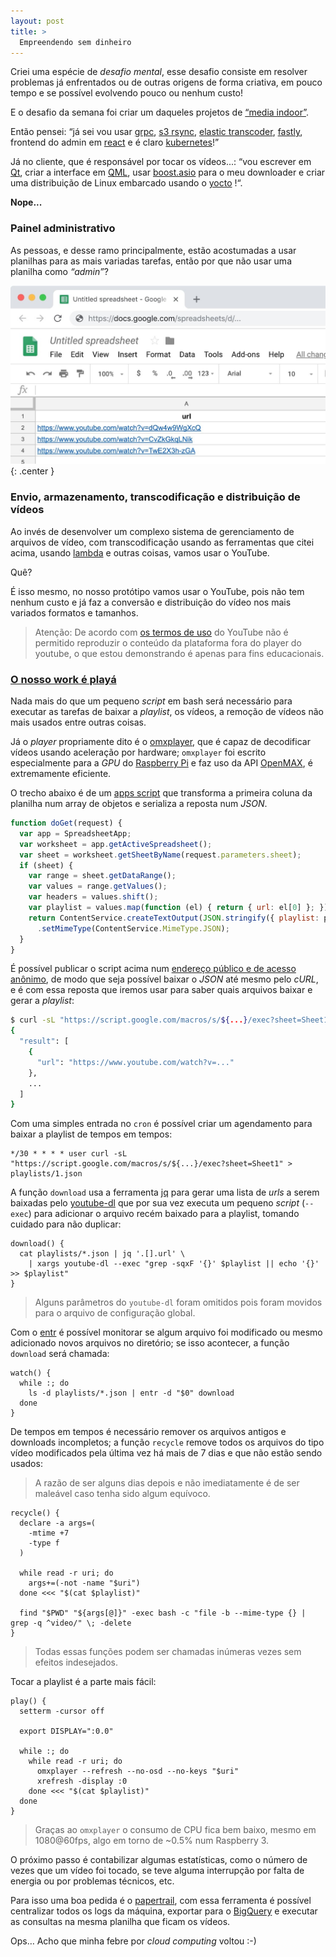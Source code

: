 ```yaml
---
layout: post
title: >
  Empreendendo sem dinheiro
---
```


Criei uma espécie de _desafio mental_, esse desafio consiste em resolver problemas já enfrentados ou de outras origens de forma criativa, em pouco tempo e se possível evolvendo pouco ou nenhum custo!

E o desafio da semana foi criar um daqueles projetos de [“media indoor”](https://www.google.com/search?q=mídia+indoor&tbm=isch).

Então pensei: “já sei vou usar [grpc](https://grpc.io/), [s3 rsync](https://rclone.org/), [elastic transcoder](https://aws.amazon.com/elastictranscoder/), [fastly](https://www.fastly.com/), frontend do admin em [react](https://reactjs.org) e é claro [kubernetes](https://kubernetes.io/)!”

Já no cliente, que é responsável por tocar os vídeos...: “vou escrever em [Qt](https://www.qt.io), criar a interface em [QML](https://en.wikipedia.org/wiki/QML), usar [boost.asio](https://www.boost.org/doc/libs/1_69_0/doc/html/boost_asio.html) para o meu downloader e criar uma distribuição de Linux embarcado usando o [yocto](https://www.yoctoproject.org) !“.

**Nope...**

### Painel administrativo

As pessoas,  e desse ramo principalmente, estão acostumadas a usar planilhas para as mais variadas tarefas, então por que não usar uma planilha como _“admin”_?

![Google Sheets](/public/2019-01-10-empreendendo-sem-dinheiro/gsheets.jpg){: .center }

### Envio, armazenamento, transcodificação e distribuição de vídeos

Ao invés de desenvolver um complexo sistema de gerenciamento de arquivos de vídeo, com transcodificação usando as ferramentas que citei acima, usando [lambda](https://aws.amazon.com/lambda/) e outras coisas, vamos usar o YouTube.

Quê?

É isso mesmo, no nosso protótipo vamos usar o YouTube, pois não tem nenhum custo e já faz a conversão e distribuição do vídeo nos mais variados formatos e tamanhos.

> Atenção: De acordo com [os termos de uso](https://www.youtube.com/static?template=terms) do YouTube não é permitido reproduzir o conteúdo da plataforma fora do player do youtube, o que estou demonstrando é apenas para fins educacionais.  

### [O nosso work é playá](https://www.youtube.com/watch?v=EJruqzsvza4)

Nada mais do que um pequeno _script_ em bash será necessário para executar as tarefas de baixar a _playlist_, os vídeos, a remoção de vídeos não mais usados entre outras coisas.

Já o _player_ propriamente dito é o [omxplayer](https://elinux.org/Omxplayer), que é capaz de decodificar vídeos usando aceleração por hardware; `omxplayer` foi escrito especialmente para a _GPU_ do [Raspberry Pi](https://www.raspberrypi.org/) e faz uso da API [OpenMAX](https://www.khronos.org/openmax/), é extremamente eficiente.

O trecho abaixo é de um [apps script](https://developers.google.com/apps-script/) que transforma a primeira coluna da planilha num array de objetos e serializa a reposta num _JSON_.

```js
function doGet(request) {
  var app = SpreadsheetApp;
  var worksheet = app.getActiveSpreadsheet();
  var sheet = worksheet.getSheetByName(request.parameters.sheet);
  if (sheet) {
    var range = sheet.getDataRange();
    var values = range.getValues();
    var headers = values.shift();
    var playlist = values.map(function (el) { return { url: el[0] }; });
    return ContentService.createTextOutput(JSON.stringify({ playlist: playlist }))
      .setMimeType(ContentService.MimeType.JSON);
  }
}
```

É possível publicar o script acima num [endereço público e de acesso anônimo](https://developers.google.com/apps-script/guides/web#deploying_a_script_as_a_web_app), de modo que seja possível baixar o _JSON_ até mesmo pelo _cURL_, e é com essa reposta que iremos usar para saber quais arquivos baixar e gerar a _playlist_:

```bash
$ curl -sL "https://script.google.com/macros/s/${...}/exec?sheet=Sheet1" | jq
{
  "result": [
    {
      "url": "https://www.youtube.com/watch?v=..."
    },
    ...
  ]
}
```

Com uma simples entrada no `cron`  é possível criar um agendamento para baixar a playlist de tempos em tempos:

```shell
*/30 * * * * user curl -sL "https://script.google.com/macros/s/${...}/exec?sheet=Sheet1" > playlists/1.json
```

A função `download` usa a ferramenta [jq](https://stedolan.github.io/jq/) para gerar uma lista de _urls_ a serem baixadas pelo [youtube-dl](https://rg3.github.io/youtube-dl/) que por sua vez executa um pequeno _script_ (`--exec`) para adicionar o arquivo recém baixado para a playlist, tomando cuidado para não duplicar:

```shell
download() {
  cat playlists/*.json | jq '.[].url' \
    | xargs youtube-dl --exec "grep -sqxF '{}' $playlist || echo '{}' >> $playlist"
}
```

> Alguns parâmetros do `youtube-dl` foram omitidos pois foram movidos para o arquivo de configuração global.  

Com o [entr](http://entrproject.org/) é possível monitorar se algum arquivo foi modificado ou mesmo adicionado novos arquivos no diretório; se isso acontecer, a função `download` será chamada:

```shell
watch() {
  while :; do
    ls -d playlists/*.json | entr -d "$0" download
  done
}
```

De tempos em tempos é necessário remover os arquivos antigos e downloads incompletos; a função `recycle` remove todos os arquivos do tipo vídeo modificados pela última vez há mais de 7 dias e que não estão sendo usados:

> A razão de ser alguns dias depois e não imediatamente é de ser maleável caso tenha sido algum equívoco.

```shell
recycle() {
  declare -a args=(
    -mtime +7
    -type f
  )

  while read -r uri; do
    args+=(-not -name "$uri")
  done <<< "$(cat $playlist)"

  find "$PWD" "${args[@]}" -exec bash -c "file -b --mime-type {} | grep -q ^video/" \; -delete
}
```

> Todas essas funções podem ser chamadas inúmeras vezes sem efeitos indesejados.

Tocar a playlist é a parte mais fácil:

```shell
play() {
  setterm -cursor off

  export DISPLAY=":0.0"

  while :; do
    while read -r uri; do
      omxplayer --refresh --no-osd --no-keys "$uri"
      xrefresh -display :0
    done <<< "$(cat $playlist)"
  done
}
```

> Graças ao `omxplayer` o consumo de CPU fica bem baixo, mesmo em 1080@60fps, algo em torno de ~0.5% num Raspberry 3.

O próximo passo é contabilizar algumas estatísticas, como o número de vezes que um vídeo foi tocado, se teve alguma interrupção por falta de energia ou por problemas técnicos, etc.

Para isso uma boa pedida é o [papertrail](https://papertrailapp.com/), com essa ferramenta é possível centralizar todos os logs da máquina, exportar para o [BigQuery](https://cloud.google.com/bigquery) e executar as consultas na mesma planilha que ficam os vídeos.

Ops… Acho que minha febre por _cloud computing_ voltou :-)
